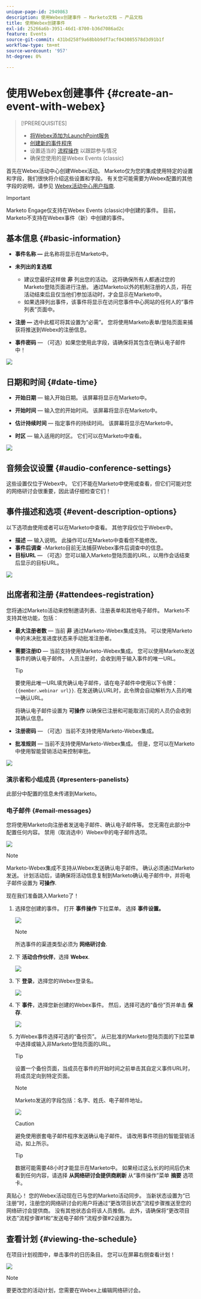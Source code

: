```yaml
---
unique-page-id: 2949863
description: 使用Webex创建事件 — Marketo文档 — 产品文档
title: 使用Webex创建事件
exl-id: 25266a6b-3951-46d1-8700-b36d7086ad2c
feature: Events
source-git-commit: 431bd258f9a68bbb9df7acf043085578d3d91b1f
workflow-type: tm+mt
source-wordcount: '957'
ht-degree: 0%

---
```


# 使用Webex创建事件 {#create-an-event-with-webex}

>[!PREREQUISITES]
>
>* [将Webex添加为LaunchPoint服务](/help/marketo/product-docs/administration/additional-integrations/add-webex-as-a-launchpoint-service.md)
>* [创建新的事件程序](/help/marketo/product-docs/demand-generation/events/understanding-events/create-a-new-event-program.md)
>* 设置适当的 [流程操作](/help/marketo/product-docs/core-marketo-concepts/smart-campaigns/flow-actions/add-a-flow-step-to-a-smart-campaign.md) 以跟踪参与情况
>* 确保您使用的是Webex Events (classic)

首先在Webex活动中心创建Webex活动。 Marketo仅为您的集成使用特定的设置和字段，我们很快将介绍这些设置和字段。 有关您可能需要为Webex配置的其他字段的说明，请参见 [Webex活动中心用户指南](https://www.cisco.com/c/dam/en/us/td/docs/collaboration/meeting_center/wbs298/wx_ec_host_ug.pdf).

>[!IMPORTANT]
>
>Marketo Engage仅支持在Webex Events (classic)中创建的事件。 目前，Marketo不支持在Webex事件（新）中创建的事件。

## 基本信息 {#basic-information}

* **事件名称 —** 此名称将显示在Marketo中。
* **未列出的复选框**

   * 建议您最好这样做 **非** 列出您的活动。 这将确保所有人都通过您的Marketo登陆页面进行注册。 通过Marketo以外的机制注册的人员，将在活动结束后且仅当他们参加活动时，才会显示在Marketo中。
   * 如果选择列出事件，该事件将显示在访问您事件中心网站的任何人的“事件列表”页面中。

* **注册 —** 选中此框可将其设置为“必需”。 您将使用Marketo表单/登陆页面来捕获将推送到Webex的注册信息。
* **事件密码** — （可选）如果您使用此字段，请确保将其包含在确认电子邮件中！

![](assets/image2015-5-28-13-3a30-3a55.png)

## 日期和时间 {#date-time}

* **开始日期**  — 输入开始日期。 该屏幕将显示在Marketo中。

* **开始时间**  — 输入您的开始时间。 该屏幕将显示在Marketo中。

* **估计持续时间**  — 指定事件的持续时间。 该屏幕将显示在Marketo中。

* **时区**  — 输入适用的时区。 它们可以在Marketo中查看。

![](assets/image2015-5-28-13-3a37-3a39.png)

## 音频会议设置 {#audio-conference-settings}

这些设置仅位于Webex中。 它们不能在Marketo中使用或查看，但它们可能对您的网络研讨会很重要，因此请仔细检查它们！

## 事件描述和选项  {#event-description-options}

以下选项由使用或者可以在Marketo中查看。 其他字段仅位于Webex中。

* **描述**  — 输入说明。 此操作可以在Marketo中查看但不能修改。
* **事件后调查** -Marketo目前无法捕获Webex事件后调查中的信息。
* **目标URL**  — （可选）您可以输入Marketo登陆页面的URL，以用作会话结束后显示的目标URL。

![](assets/image2015-5-28-13-3a48-3a49.png)

## 出席者和注册 {#attendees-registration}

您将通过Marketo活动来控制邀请列表、注册表单和其他电子邮件。 Marketo不支持其他功能，包括：

* **最大注册者数**  — 当前 **非** 通过Marketo-Webex集成支持。  可以使用Marketo中的未决批准进度状态来手动批准注册者。

* **需要注册ID**  — 当前支持使用Marketo-Webex集成。 您可以使用Marketo发送事件的确认电子邮件。 人员注册时，会收到用于输入事件的唯一URL。

  >[!TIP]
  >
  >要使用此唯一URL填充确认电子邮件，请在电子邮件中使用以下令牌： `{{member.webinar url}}`. 在发送确认URL时，此令牌会自动解析为人员的唯一确认URL。
  >
  >将确认电子邮件设置为 **可操作** 以确保已注册和可能取消订阅的人员仍会收到其确认信息。

* **注册密码**  — （可选）当前不支持使用Marketo-Webex集成。
* **批准规则**  — 当前不支持使用Marketo-Webex集成。 但是，您可以在Marketo中使用智能营销活动来控制审批。

![](assets/image2015-5-28-14-3a4-3a41.png)

### 演示者和小组成员 {#presenters-panelists}

此部分中配置的信息未传递到Marketo。

### 电子邮件 {#email-messages}

您将使用Marketo向注册者发送电子邮件、确认电子邮件等。 您无需在此部分中配置任何内容。 禁用（取消选中）Webex中的电子邮件选项。

![](assets/image2015-5-28-14-3a9-3a14.png)

>[!NOTE]
>
>Marketo-Webex集成不支持从Webex发送确认电子邮件。 确认必须通过Marketo发送。 计划活动后，请确保将活动信息复制到Marketo确认电子邮件中，并将电子邮件设置为 **可操作**.

现在我们准备跳入Marketo了！

1. 选择您创建的事件。 打开 **事件操作** 下拉菜单。 选择 **事件设置。**

   ![](assets/image2015-5-14-16-3a7-3a31.png)

   >[!NOTE]
   >
   >所选事件的渠道类型必须为 **网络研讨会**.

1. 下 **活动合作伙伴**，选择 **Webex**.

   ![](assets/image2015-1-30-13-3a58-3a2.png)

1. 下 **登录**，选择您的Webex登录名。

   ![](assets/image2015-5-18-12-3a2-3a26.png)

1. 下 **事件**，选择您新创建的Webex事件。 然后，选择可选的“备份”页并单击 **保存**.

   ![](assets/image2015-5-14-16-3a15-3a55.png)

1. 为Webex事件选择可选的“备份页”。 从已批准的Marketo登陆页面的下拉菜单中选择或输入非Marketo登陆页面的URL。

   >[!TIP]
   >
   >设置一个备份页面，当成员在事件的开始时间之前单击其自定义事件URL时，将成员定向到特定页面。

   >[!NOTE]
   >
   >Marketo发送的字段包括：名字、姓氏、电子邮件地址。

   ![](assets/webex.png)

   >[!CAUTION]
   >
   >避免使用嵌套电子邮件程序发送确认电子邮件。 请改用事件项目的智能营销活动，如上所示。

   >[!TIP]
   >
   >数据可能需要48小时才能显示在Marketo中。 如果经过这么长的时间后仍未看到任何内容，请选择 **从网络研讨会提供商刷新** 从“事件操作”菜单 **摘要** 选项卡。

真贴心！ 您的Webex活动现在已与您的Marketo活动同步。 当新状态设置为“已注册”时，注册您的网络研讨会的用户将通过“更改项目状态”流程步骤推送至您的网络研讨会提供商。 没有其他状态会将该人员推倒。 此外，请确保将“更改项目状态”流程步骤#1和“发送电子邮件”流程步骤#2设置为。

## 查看计划  {#viewing-the-schedule}

在项目计划视图中，单击事件的日历条目。 您可以在屏幕右侧查看计划！

![](assets/image2015-5-14-16-3a21-3a41.png)

>[!NOTE]
>
>要更改您的活动计划，您需要在Webex上编辑网络研讨会。
